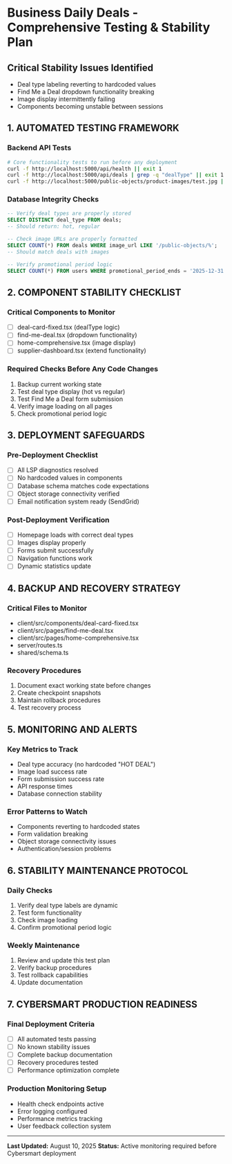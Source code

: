 # Business Daily Deals - Comprehensive Testing & Stability Plan

## Critical Stability Issues Identified
- Deal type labeling reverting to hardcoded values
- Find Me a Deal dropdown functionality breaking
- Image display intermittently failing
- Components becoming unstable between sessions

## 1. AUTOMATED TESTING FRAMEWORK

### Backend API Tests
```bash
# Core functionality tests to run before any deployment
curl -f http://localhost:5000/api/health || exit 1
curl -f http://localhost:5000/api/deals | grep -q "dealType" || exit 1
curl -f http://localhost:5000/public-objects/product-images/test.jpg || echo "Image serving test needed"
```

### Database Integrity Checks
```sql
-- Verify deal types are properly stored
SELECT DISTINCT deal_type FROM deals;
-- Should return: hot, regular

-- Check image URLs are properly formatted
SELECT COUNT(*) FROM deals WHERE image_url LIKE '/public-objects/%';
-- Should match deals with images

-- Verify promotional period logic
SELECT COUNT(*) FROM users WHERE promotional_period_ends = '2025-12-31';
```

## 2. COMPONENT STABILITY CHECKLIST

### Critical Components to Monitor
- [ ] deal-card-fixed.tsx (dealType logic)
- [ ] find-me-deal.tsx (dropdown functionality)
- [ ] home-comprehensive.tsx (image display)
- [ ] supplier-dashboard.tsx (extend functionality)

### Required Checks Before Any Code Changes
1. Backup current working state
2. Test deal type display (hot vs regular)
3. Test Find Me a Deal form submission
4. Verify image loading on all pages
5. Check promotional period logic

## 3. DEPLOYMENT SAFEGUARDS

### Pre-Deployment Checklist
- [ ] All LSP diagnostics resolved
- [ ] No hardcoded values in components
- [ ] Database schema matches code expectations
- [ ] Object storage connectivity verified
- [ ] Email notification system ready (SendGrid)

### Post-Deployment Verification
- [ ] Homepage loads with correct deal types
- [ ] Images display properly
- [ ] Forms submit successfully
- [ ] Navigation functions work
- [ ] Dynamic statistics update

## 4. BACKUP AND RECOVERY STRATEGY

### Critical Files to Monitor
- client/src/components/deal-card-fixed.tsx
- client/src/pages/find-me-deal.tsx
- client/src/pages/home-comprehensive.tsx
- server/routes.ts
- shared/schema.ts

### Recovery Procedures
1. Document exact working state before changes
2. Create checkpoint snapshots
3. Maintain rollback procedures
4. Test recovery process

## 5. MONITORING AND ALERTS

### Key Metrics to Track
- Deal type accuracy (no hardcoded "HOT DEAL")
- Image load success rate
- Form submission success rate
- API response times
- Database connection stability

### Error Patterns to Watch
- Components reverting to hardcoded states
- Form validation breaking
- Object storage connectivity issues
- Authentication/session problems

## 6. STABILITY MAINTENANCE PROTOCOL

### Daily Checks
1. Verify deal type labels are dynamic
2. Test form functionality
3. Check image loading
4. Confirm promotional period logic

### Weekly Maintenance
1. Review and update this test plan
2. Verify backup procedures
3. Test rollback capabilities
4. Update documentation

## 7. CYBERSMART PRODUCTION READINESS

### Final Deployment Criteria
- [ ] All automated tests passing
- [ ] No known stability issues
- [ ] Complete backup documentation
- [ ] Recovery procedures tested
- [ ] Performance optimization complete

### Production Monitoring Setup
- Health check endpoints active
- Error logging configured
- Performance metrics tracking
- User feedback collection system

---
**Last Updated:** August 10, 2025
**Status:** Active monitoring required before Cybersmart deployment